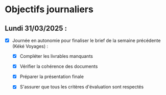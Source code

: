 # Objectifs journaliers

## Lundi 31/03/2025 :

- [X] Journée en autonomie pour finaliser le brief de la semaine précédente (Kéké Voyages) :
    - [X] Compléter les livrables manquants
    - [X] Vérifier la cohérence des documents
    - [X] Préparer la présentation finale
    - [X] S'assurer que tous les critères d'évaluation sont respectés


